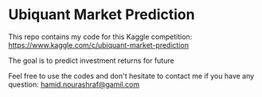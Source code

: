 # Ubiquant Market Prediction
This repo contains my code for this Kaggle competition: https://www.kaggle.com/c/ubiquant-market-prediction

The goal is to predict investment returns for future

Feel free to use the codes and don't hesitate to contact me if you have any question: hamid.nourashraf@gamil.com
